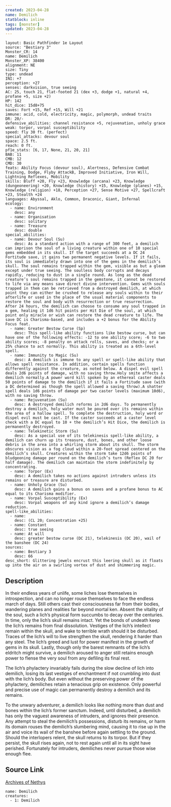 ```yaml
---
created: 2023-04-28
name: Demilich
statblock: inline
tags: [monster]
updated: 2023-04-28
---
```

```statblock
layout: Basic Pathfinder 1e Layout
source: "Bestiary 3"
Monster_CR: 14
name: Demilich
Monster_XP: 38400
alignment: NE
size: Tiny
type: undead
INI: +7
perception: +27
senses: darkvision, true seeing
AC: 25, touch 21, flat-footed 21 (dex +3, dodge +1, natural +4, profane +5, size +2)
HP: 142
hit_dice: 15d8+75
saves: Fort +15, Ref +15, Will +21
immune: acid, cold, electricity, magic, polymorph, undead traits
DR: 20/-
defensive_abilities: channel resistance +5, rejuvenation, unholy grace
weak: torpor, vorpal susceptibility
speed: fly 30 ft. (perfect)
special_attacks: devour soul
space: 2.5 ft.
reach: 0 ft.
pf1e_stats: [6, 17, None, 21, 20, 21]
BAB: 11
CMB: 12
CMD: 30
feats: Ability Focus (devour soul), Alertness, Defensive Combat Training, Dodge, Flyby AttackB, Improved Initiative, Iron Will, Lightning Reflexes, Mobility
skills: Bluff +20, Fly +23, Knowledge (arcana) +23, Knowledge (dungeoneering) +20, Knowledge (history) +15, Knowledge (planes) +15, Knowledge (religion) +18, Perception +27, Sense Motive +27, Spellcraft +23, Stealth +24
languages: Abyssal, Aklo, Common, Draconic, Giant, Infernal
ecology:
  - name: Environment
    desc: any
  - name: Organisation
    desc: solitary
  - name: Treasure
    desc: double
special_abilities:
  - name: Devour Soul (Su)
    desc: As a standard action with a range of 300 feet, a demilich can imprison the soul of a living creature within one of 10 special gems embedded in its skull. If the target succeeds at a DC 24 Fortitude save, it gains two permanent negative levels. If it fails, its soul is immediately drawn into one of the gems in the demilich’s skull. The soul remains trapped within the gem, visible as but a gleam except under true seeing. The soulless body corrupts and decays rapidly, reducing to dust in a single round. As long as the dead creature’s soul remains trapped in the gemstone, it cannot be restored to life via any means save direct divine intervention. Gems with souls trapped in them can be retrieved from a destroyed demilich, at which point they can either be crushed to release any souls within to their afterlife or used in the place of the usual material components to restore the soul and body with resurrection or true resurrection. After 24 hours, the demilich can choose to consume any soul trapped in a gem, healing it 1d6 hit points per Hit Die of the soul, at which point only miracle or wish can restore the dead creature to life. The save DC is Charisma-based, and includes a +2 bonus for the Ability Focus feat.
  - name: Greater Bestow Curse (Sp)
    desc: This spell-like ability functions like bestow curse, but can have one of the following effects: -12 to one ability score; -6 to two ability scores; -8 penalty on attack rolls, saves, and checks; or a 25% chance to act normally. This ability is treated as a 6th-level spell.
  - name: Immunity to Magic (Su)
    desc: A demilich is immune to any spell or spell-like ability that allows spell resistance. In addition, certain spells function differently against the creature, as noted below. A dispel evil spell deals 2d6 points of damage, with no saving throw.Holy smite affects a demilich normally.A power word kill spoken by an ethereal caster deals 50 points of damage to the demilich if it fails a Fortitude save (with a DC determined as though the spell allowed a saving throw).A shatter spell deals 1d6 points of damage per two caster levels (maximum 10d6), with no saving throw.
  - name: Rejuvenation (Su)
    desc: A destroyed demilich reforms in 2d6 days. To permanently destroy a demilich, holy water must be poured over its remains within the area of a hallow spell. To complete the destruction, holy word or dispel evil must be cast. If the caster succeeds at a caster level check with a DC equal to 10 + the demilich’s Hit Dice, the demilich is permanently destroyed.
  - name: Telekinetic Storm (Su)
    desc: As a special use of its telekinesis spell-like ability, a demilich can churn up its treasure, dust, bones, and other loose debris in the area into a whirling storm about its skull. The storm obscures vision as a fog cloud within a 20-foot spread centered on the demilich’s skull. Creatures within the storm take 12d6 points of bludgeoning damage per round on the demilich’s turn (Reflex DC 20 for half damage). The demilich can maintain the storm indefinitely by concentrating.
  - name: Torpor (Ex)
    desc: A demilich takes no actions against intruders unless its remains or treasure are disturbed.
  - name: Unholy Grace (Su)
    desc: A demilich gains a bonus on saves and a profane bonus to AC equal to its Charisma modifier.
  - name: Vorpal Susceptibility (Ex)
    desc: Vorpal weapons of any kind ignore a demilich’s damage reduction.
spell-like_abilities:
  - name:
    desc: (CL 20; Concentration +25)
  - name: Constant
    desc: true seeing
  - name: At will
    desc: greater bestow curse (DC 21), telekinesis (DC 20), wail of the banshee (DC 24)
sources:
  - name: Bestiary 3
    desc: 66
desc_short: Glittering jewels encrust this leering skull as it floats up into the air on a swirling vortex of dust and shimmering magic.
```
## Description
In their endless years of unlife, some liches lose themselves in introspection, and can no longer rouse themselves to face the endless march of days. Still others cast their consciousness far from their bodies, wandering planes and realities far beyond mortal ken. Absent the vitality of the soul, such a lich’s physical form succumbs to decay over the centuries. In time, only the lich’s skull remains intact. Yet the bonds of undeath keep the lich’s remains from final dissolution. Vestiges of the lich’s intellect remain within the skull, and wake to terrible wrath should it be disturbed. Traces of the lich’s will to live strengthen the skull, rendering it harder than any steel. The lich’s greed and lust for power manifest in the growth of gems in its skull. Lastly, though only the barest remnants of the lich’s eldritch might survive, a demilich aroused to anger still retains enough power to flense the very soul from any defiling its final rest.

The lich’s phylactery invariably fails during the slow decline of lich into demilich, losing its last vestiges of enchantment if not crumbling into dust with the lich’s body. But even without the preserving power of the phylactery, demiliches retain a tenacious grip on existence. Only powerful and precise use of magic can permanently destroy a demilich and its remains.

To the unwary adventurer, a demilich looks like nothing more than dust and bones within the lich’s former sanctum. Indeed, until disturbed, a demilich has only the vaguest awareness of intruders, and ignores their presence. Any attempt to steal the demilich’s possessions, disturb its remains, or harm its domain rouses the demilich’s slumbering mind, causing it to rise up in the air and voice its wail of the banshee before again settling to the ground. Should the interlopers relent, the skull returns to its torpor. But if they persist, the skull rises again, not to rest again until all in its sight have perished. Fortunately for intruders, demiliches never pursue those wise enough flee.
## Source Link
[Archives of Nethys](https://aonprd.com/MonsterDisplay.aspx?ItemName=Demilich)
```encounter-table
name: Demilich
creatures:
  - 1: Demilich
```

